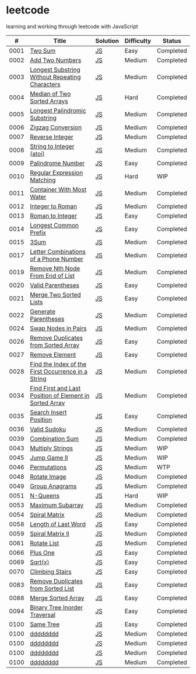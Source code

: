 # leetcode
learning and working through leetcode with JavaScript 

| # | Title | Solution | Difficulty | Status |
|---| ----- | -------- | ---------- | ------ |
|0001|[Two Sum](https://leetcode.com/problems/two-sum/) | [JS](https://github.com/Remrem1645/leetcode/blob/main/JS/0001.%20Two%20Sum.js)|Easy|Completed|
|0002|[Add Two Numbers](https://leetcode.com/problems/add-two-numbers/) | [JS](https://github.com/Remrem1645/leetcode/blob/main/JS/0002.%20Add%20Two%20Numbers.js)|Medium|Completed|
|0003|[Longest Substring Without Repeating Characters](https://leetcode.com/problems/longest-substring-without-repeating-characters/)|[JS](https://github.com/Remrem1645/leetcode/blob/main/JS/0003.%20Longest%20Substring%20Without%20Repeating%20Characters.js)|Medium|Completed|
|0004|[Median of Two Sorted Arrays](https://leetcode.com/problems/median-of-two-sorted-arrays/)|[JS](https://github.com/Remrem1645/leetcode/blob/main/JS/0004.%20Median%20of%20Two%20Sorted%20Arrays.js)|Hard|Completed|
|0005|[Longest Palindromic Substring](https://leetcode.com/problems/longest-palindromic-substring/)|[JS](https://github.com/Remrem1645/leetcode/blob/main/JS/0005.%20Longest%20Palindromic%20Substring.js)|Medium|Completed|
|0006|[Zigzag Conversion](https://leetcode.com/problems/zigzag-conversion/)|[JS](https://github.com/Remrem1645/leetcode/blob/main/JS/0006.%20Zigzag%20Conversion.js)|Medium|Completed|
|0007|[Reverse Integer](https://leetcode.com/problems/reverse-integer/)|[JS](https://github.com/Remrem1645/leetcode/blob/main/JS/0007.%20Reverse%20Integer.js)|Medium|Completed|
|0008|[String to Integer (atoi)](https://leetcode.com/problems/string-to-integer-atoi/)|[JS](https://github.com/Remrem1645/leetcode/blob/main/JS/0008.%20String%20to%20Integer%20(atoi).js)|Medium|Completed|
|0009|[Palindrome Number](https://leetcode.com/problems/palindrome-number/)|[JS](https://github.com/Remrem1645/leetcode/blob/main/JS/0009.%20Palindrome%20Number.js)|Easy|Completed|
|0010|[Regular Expression Matching](https://leetcode.com/problems/regular-expression-matching/)|[JS](https://github.com/Remrem1645/leetcode/blob/main/JS/0010.%20Regular%20Expression%20Matching.js)|Hard|WIP|
|0011|[Container With Most Water](https://leetcode.com/problems/container-with-most-water/)|[JS](https://github.com/Remrem1645/leetcode/blob/main/JS/0011.%20Container%20With%20Most%20Water.js)|Medium|Completed|
|0012|[Integer to Roman](https://leetcode.com/problems/integer-to-roman/)|[JS](https://github.com/Remrem1645/leetcode/blob/main/JS/0012.%20Integer%20to%20Roman.js)|Medium|Completed|
|0013|[Roman to Integer](https://leetcode.com/problems/roman-to-integer/)|[JS](https://github.com/Remrem1645/leetcode/blob/main/JS/0013.%20Roman%20to%20Integer.js)|Easy|Completed|
|0014|[Longest Common Prefix](https://leetcode.com/problems/longest-common-prefix/)|[JS](https://github.com/Remrem1645/leetcode/blob/main/JS/0014.%20Longest%20Common%20Prefix.js)|Easy|Completed|
|0015|[3Sum](https://leetcode.com/problems/3sum/)|[JS](https://github.com/Remrem1645/leetcode/blob/main/JS/0015.%203Sum.js)|Medium|Completed|
|0017|[Letter Combinations of a Phone Number](https://leetcode.com/problems/letter-combinations-of-a-phone-number/)|[JS](https://github.com/Remrem1645/leetcode/blob/main/JS/0017.%20Letter%20Combinations%20of%20a%20Phone%20Number.js)|Medium|Completed|
|0019|[Remove Nth Node From End of List](https://leetcode.com/problems/remove-nth-node-from-end-of-list/)|[JS](https://github.com/Remrem1645/leetcode/blob/main/JS/0019.%20Remove%20Nth%20Node%20From%20End%20of%20List.js)|Medium|Completed|
|0020|[Valid Parentheses](https://leetcode.com/problems/valid-parentheses/)|[JS](https://github.com/Remrem1645/leetcode/blob/main/JS/0020.%20Valid%20Parentheses.js)|Easy|Completed|
|0021|[Merge Two Sorted Lists](https://leetcode.com/problems/merge-two-sorted-lists/)|[JS](https://github.com/Remrem1645/leetcode/blob/main/JS/0021.%20Merge%20Two%20Sorted%20Lists.js)|Easy|Completed|
|0022|[Generate Parentheses](https://leetcode.com/problems/generate-parentheses/)|[JS](https://github.com/Remrem1645/leetcode/blob/main/JS/0022.%20Generate%20Parentheses.js)|Medium|Completed|
|0024|[Swap Nodes in Pairs](https://leetcode.com/problems/swap-nodes-in-pairs/)|[JS](https://github.com/Remrem1645/leetcode/blob/main/JS/0024.%20Swap%20Nodes%20in%20Pairs.js)|Medium|Completed|
|0026|[Remove Duplicates from Sorted Array](https://leetcode.com/problems/remove-duplicates-from-sorted-array/)|[JS](https://github.com/Remrem1645/leetcode/blob/main/JS/0026.%20Remove%20Duplicates%20from%20Sorted%20Array.js)|Easy|Completed|
|0027|[Remove Element](https://leetcode.com/problems/remove-element/)|[JS](https://github.com/Remrem1645/leetcode/blob/main/JS/0027.%20Remove%20Element.js)|Easy|Completed|
|0028|[Find the Index of the First Occurrence in a String](https://leetcode.com/problems/find-the-index-of-the-first-occurrence-in-a-string/)|[JS](https://github.com/Remrem1645/leetcode/blob/main/JS/0028.%20Implement%20strStr().js)|Medium|Completed|
|0034|[Find First and Last Position of Element in Sorted Array](https://leetcode.com/problems/find-first-and-last-position-of-element-in-sorted-array/)|[JS](https://github.com/Remrem1645/leetcode/blob/main/JS/0034.%20Find%20First%20and%20Last%20Position%20of%20Element%20in%20Sorted%20Array.js)|Medium|Completed|
|0035|[Search Insert Position](https://leetcode.com/problems/search-insert-position/)|[JS](https://github.com/Remrem1645/leetcode/blob/main/JS/0035.%20Search%20Insert%20Position.js)|Easy|Completed|
|0036|[Valid Sudoku](https://leetcode.com/problems/valid-sudoku/)|[JS](https://github.com/Remrem1645/leetcode/blob/main/JS/0036.%20Valid%20Sudoku.js)|Medium|Completed|
|0039|[Combination Sum](https://leetcode.com/problems/combination-sum/)|[JS](https://github.com/Remrem1645/leetcode/blob/main/JS/0039.%20Combination%20Sum.js)|Medium|Completed|
|0043|[Multiply Strings](https://leetcode.com/problems/multiply-strings/)|[JS](https://github.com/Remrem1645/leetcode/blob/main/JS/0043.%20Multiply%20Strings.js)|Medium|WIP|
|0045|[Jump Game II](https://leetcode.com/problems/jump-game-ii/)|[JS](https://github.com/Remrem1645/leetcode/blob/main/JS/0045.%20Jump%20Game%20II.js)|Medium|WIP|
|0046|[Permutations](https://leetcode.com/problems/permutations/)|[JS](https://github.com/Remrem1645/leetcode/blob/main/JS/0046.%20Permutations.js)|Medium|WTP|
|0048|[Rotate Image](https://leetcode.com/problems/rotate-image/)|[JS](https://github.com/Remrem1645/leetcode/blob/main/JS/0048.%20Rotate%20Image.js)|Medium|Completed|
|0049|[Group Anagrams](https://leetcode.com/problems/group-anagrams/)|[JS](https://github.com/Remrem1645/leetcode/blob/main/JS/0049.%20Group%20Anagrams.js)|Medium|Completed|
|0051|[N-Queens](https://leetcode.com/problems/n-queens/)|[JS](https://github.com/Remrem1645/leetcode/blob/main/JS/0051.%20N-Queens.js)|Hard|WIP|
|0053|[Maximum Subarray](https://leetcode.com/problems/maximum-subarray/)|[JS](https://github.com/Remrem1645/leetcode/blob/main/JS/0053.%20Maximum%20Subarray.js)|Medium|Completed|
|0054|[Spiral Matrix](https://leetcode.com/problems/spiral-matrix/)|[JS](https://github.com/Remrem1645/leetcode/blob/main/JS/0054.%20Spiral%20Matrix.js)|Medium|Completed|
|0058|[Length of Last Word](https://leetcode.com/problems/length-of-last-word/)|[JS](https://github.com/Remrem1645/leetcode/blob/main/JS/0058.%20Length%20of%20Last%20Word.js)|Easy|Completed|
|0059|[Spiral Matrix II](https://leetcode.com/problems/spiral-matrix-ii/)|[JS](https://github.com/Remrem1645/leetcode/blob/main/JS/0059.%20Spiral%20Matrix%20II.js)|Medium|Completed|
|0061|[Rotate List](https://leetcode.com/problems/rotate-list/)|[JS](https://github.com/Remrem1645/leetcode/blob/main/JS/0061.%20Rotate%20List.js)|Medium|Completed|
|0066|[Plus One](https://leetcode.com/problems/plus-one/)|[JS](https://github.com/Remrem1645/leetcode/blob/main/JS/0066.%20Plus%20One.js)|Easy|Completed|
|0069|[Sqrt(x)](https://leetcode.com/problems/sqrtx/)|[JS](https://github.com/Remrem1645/leetcode/blob/main/JS/0069.%20Sqrt(x).js)|Easy|Completed|
|0070|[Climbing Stairs](https://leetcode.com/problems/climbing-stairs/)|[JS](https://github.com/Remrem1645/leetcode/blob/main/JS/0070.%20Climbing%20Stairs.js)|Easy|Completed|
|0083|[Remove Duplicates from Sorted List](https://leetcode.com/problems/remove-duplicates-from-sorted-list/)|[JS](https://github.com/Remrem1645/leetcode/blob/main/JS/0083.%20Remove%20Duplicates%20from%20Sorted%20List.js)|Easy|Completed|
|0088|[Merge Sorted Array](https://leetcode.com/problems/merge-sorted-array/)|[JS](https://github.com/Remrem1645/leetcode/blob/main/JS/0088.%20Merge%20Sorted%20Array.js)|Easy|Completed|
|0094|[Binary Tree Inorder Traversal](https://leetcode.com/problems/binary-tree-inorder-traversal/)|[JS](https://github.com/Remrem1645/leetcode/blob/main/JS/0094.%20Binary%20Tree%20Inorder%20Traversal.js)|Easy|Completed|
|0100|[Same Tree](https://leetcode.com/problems/same-tree/)|[JS](https://github.com/Remrem1645/leetcode/blob/main/JS/0100.%20Same%20Tree.js)|Easy|Completed|
|0100|[dddddddd](ddddddddddd)|[JS](ddddddddddddd)|Medium|Completed|
|0100|[dddddddd](ddddddddddd)|[JS](ddddddddddddd)|Medium|Completed|
|0100|[dddddddd](ddddddddddd)|[JS](ddddddddddddd)|Medium|Completed|
|0100|[dddddddd](ddddddddddd)|[JS](ddddddddddddd)|Medium|Completed|













